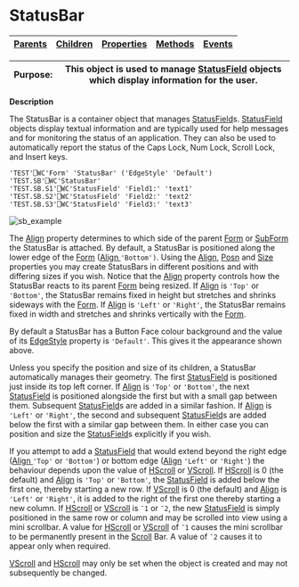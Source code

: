 




<h1 class="heading"><span class="name">StatusBar</span></h1>

| [Parents](../ParentLists/StatusBar.htm) | [Children](../ChildLists/StatusBar.htm) | [Properties](../PropLists/StatusBar.htm) | [Methods](../MethodLists/StatusBar.htm) | [Events](../EventLists/StatusBar.htm) |
| --- | --- | --- | --- | ---  |


| Purpose: | This object is used to manage [StatusField](statusfield.md) objects which display  information for the user. |
| --- | ---  |


**Description**


The StatusBar is a container object that manages [StatusField](statusfield.md)s. [StatusField](statusfield.md) objects display textual information and are typically used for help messages and for monitoring the status of an application. They can also be used to automatically report the status of the Caps Lock, Num Lock, Scroll Lock, and Insert keys.
 
```apl
'TEST'⎕WC'Form' 'StatusBar' ('EdgeStyle' 'Default') 
'TEST.SB'⎕WC'StatusBar'
'TEST.SB.S1'⎕WC'StatusField' 'Field1:' 'text1'
'TEST.SB.S2'⎕WC'StatusField' 'Field2:' 'text2'
'TEST.SB.S3'⎕WC'StatusField' 'Field3:' 'text3'

```


![sb_example](../img/sb-example.png)


The [Align](./align.md) property determines to which side of the parent [Form](form.md) or [SubForm](subform.md) the StatusBar is attached. By default, a StatusBar is positioned along the lower edge of the [Form](form.md) ([Align ](./align.md)`'Bottom')`.  Using the [Align](./align.md), [Posn](./posn.md) and [Size](./size.md) properties you may create StatusBars in different positions and with differing sizes if you wish. Notice that the [Align](./align.md) property controls how the StatusBar reacts to its parent [Form](form.md) being resized. If [Align](./align.md) is `'Top'` or `'Bottom'`, the StatusBar remains fixed in height but stretches and shrinks sideways with the [Form](form.md). If [Align](./align.md) is `'Left'` or `'Right'`, the StatusBar remains fixed in width and stretches and shrinks vertically with the [Form](form.md).


By default a StatusBar has a Button Face colour background and the value of its [EdgeStyle](./edgestyle.md) property is `'Default'`. This gives it the appearance shown above.


Unless you specify the position and size of its children, a StatusBar automatically manages their geometry. The first [StatusField](statusfield.md) is positioned just inside its top left corner. If [Align](./align.md) is `'Top'` or `'Bottom'`, the next [StatusField](statusfield.md) is positioned alongside the first but with a small gap between them. Subsequent [StatusField](statusfield.md)s are added in a similar fashion. If [Align](./align.md) is `'Left'` or `'Right'`, the second and subsequent [StatusField](statusfield.md)s are added below the first with a similar gap between them. In either case you can position and size the [StatusField](statusfield.md)s explicitly if you wish.


If you attempt to add a [StatusField](statusfield.md) that would extend beyond the right edge ([Align ](./align.md)`'Top'` or `'Bottom'`) or bottom edge ([Align](./align.md) `'Left'` or `'Right'`) the behaviour depends upon the value of [HScroll](./hscroll.md) or [VScroll](./vscroll.md). If [HScroll](./hscroll.md) is 0 (the default) and [Align](./align.md) is `'Top'` or `'Bottom'`, the [StatusField](statusfield.md) is added below the first one, thereby starting a new row. If [VScroll](./vscroll.md) is 0 (the default) and [Align](./align.md) is `'Left'` or `'Right'`, it is added to the right of the first one thereby starting a new column. If [HScroll](./hscroll.md) or [VScroll](./vscroll.md) is `¯1` or `¯2`, the new [StatusField](statusfield.md) is simply positioned in the same row or column and may be scrolled into view using a mini scrollbar. A value for [HScroll](./hscroll.md) or [VScroll](./vscroll.md) of `¯1` causes the mini scrollbar to be permanently present in the [Scroll](scroll.md) Bar. A value of `¯2` causes it to appear only when required.


[VScroll](./vscroll.md) and [HScroll](./hscroll.md) may only be set when the object is created and may not subsequently be changed.


